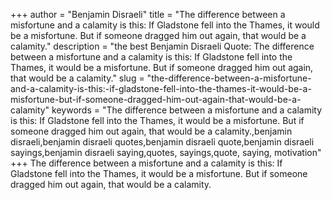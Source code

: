 +++
author = "Benjamin Disraeli"
title = "The difference between a misfortune and a calamity is this: If Gladstone fell into the Thames, it would be a misfortune. But if someone dragged him out again, that would be a calamity."
description = "the best Benjamin Disraeli Quote: The difference between a misfortune and a calamity is this: If Gladstone fell into the Thames, it would be a misfortune. But if someone dragged him out again, that would be a calamity."
slug = "the-difference-between-a-misfortune-and-a-calamity-is-this:-if-gladstone-fell-into-the-thames-it-would-be-a-misfortune-but-if-someone-dragged-him-out-again-that-would-be-a-calamity"
keywords = "The difference between a misfortune and a calamity is this: If Gladstone fell into the Thames, it would be a misfortune. But if someone dragged him out again, that would be a calamity.,benjamin disraeli,benjamin disraeli quotes,benjamin disraeli quote,benjamin disraeli sayings,benjamin disraeli saying,quotes, sayings,quote, saying, motivation"
+++
The difference between a misfortune and a calamity is this: If Gladstone fell into the Thames, it would be a misfortune. But if someone dragged him out again, that would be a calamity.

